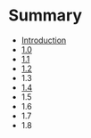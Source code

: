 # Summary

* [Introduction](README.md)
* [1.0](1.0.md)
* [1.1](1.1.md)
* [1.2](1.2.md)
* 1.3
* [1.4](1.4.md)
* 1.5
* 1.6
* 1.7
* 1.8

